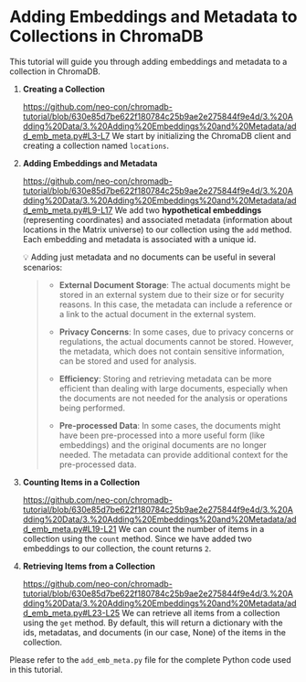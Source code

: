 # Adding Embeddings and Metadata to Collections in ChromaDB

This tutorial will guide you through adding embeddings and metadata to a collection in ChromaDB.

1. **Creating a Collection**

    https://github.com/neo-con/chromadb-tutorial/blob/630e85d7be622f180784c25b9ae2e275844f9e4d/3.%20Adding%20Data/3.%20Adding%20Embeddings%20and%20Metadata/add_emb_meta.py#L3-L7
    We start by initializing the ChromaDB client and creating a collection named `locations`.

2. **Adding Embeddings and Metadata**

    https://github.com/neo-con/chromadb-tutorial/blob/630e85d7be622f180784c25b9ae2e275844f9e4d/3.%20Adding%20Data/3.%20Adding%20Embeddings%20and%20Metadata/add_emb_meta.py#L9-L17
    We add two **hypothetical embeddings** (representing coordinates) and associated metadata (information about locations in the Matrix universe) to our collection using the `add` method. Each embedding and metadata is associated with a unique id.

    💡 Adding just metadata and no documents can be useful in several scenarios:

    >- **External Document Storage**: The actual documents might be stored in an external system due to their size or for security reasons. In this case, the metadata can include a reference or a link to the actual document in the external system.
    >
    >- **Privacy Concerns**: In some cases, due to privacy concerns or regulations, the actual documents cannot be stored. However, the metadata, which does not contain sensitive information, can be stored and used for analysis.
    >
    >- **Efficiency**: Storing and retrieving metadata can be more efficient than dealing with large documents, especially when the documents are not needed for the analysis or operations being performed.
    >
    >- **Pre-processed Data**: In some cases, the documents might have been pre-processed into a more useful form (like embeddings) and the original documents are no longer needed. The metadata can provide additional context for the pre-processed data.
    >

3. **Counting Items in a Collection**

    https://github.com/neo-con/chromadb-tutorial/blob/630e85d7be622f180784c25b9ae2e275844f9e4d/3.%20Adding%20Data/3.%20Adding%20Embeddings%20and%20Metadata/add_emb_meta.py#L19-L21
    We can count the number of items in a collection using the `count` method. Since we have added two embeddings to our collection, the count returns `2`.

4. **Retrieving Items from a Collection**

    https://github.com/neo-con/chromadb-tutorial/blob/630e85d7be622f180784c25b9ae2e275844f9e4d/3.%20Adding%20Data/3.%20Adding%20Embeddings%20and%20Metadata/add_emb_meta.py#L23-L25
    We can retrieve all items from a collection using the `get` method. By default, this will return a dictionary with the ids, metadatas, and documents (in our case, None) of the items in the collection.

Please refer to the `add_emb_meta.py` file for the complete Python code used in this tutorial.